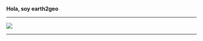  <strong>Hola, soy earth2geo</strong>
</div>
<hr> <!-- Esta línea divide las secciones -->
<p align="left">
  <img src="https://readme-typing-svg.herokuapp.com/?lines=Welcome+to+my+GitHub+Profile!&center=true&width=360&height=30">
</p> <hr> <!-- Esta línea divide las secciones -->
